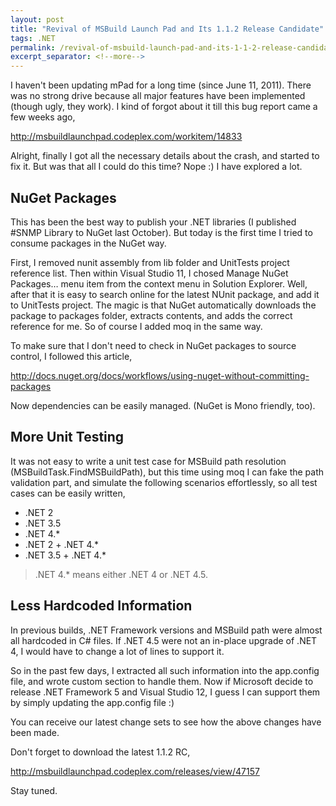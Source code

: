 ```yaml
---
layout: post
title: "Revival of MSBuild Launch Pad and Its 1.1.2 Release Candidate"
tags: .NET
permalink: /revival-of-msbuild-launch-pad-and-its-1-1-2-release-candidate-d8a915e8366a
excerpt_separator: <!--more-->
---
```

I haven't been updating mPad for a long time (since June 11, 2011). There was no strong drive because all major features have been implemented (though ugly, they work). I kind of forgot about it till this bug report came a few weeks ago,

http://msbuildlaunchpad.codeplex.com/workitem/14833

Alright, finally I got all the necessary details about the crash, and started to fix it. But was that all I could do this time? Nope :) I have explored a lot.
<!--more-->

## NuGet Packages

This has been the best way to publish your .NET libraries (I published #SNMP Library to NuGet last October). But today is the first time I tried to consume packages in the NuGet way.

First, I removed nunit assembly from lib folder and UnitTests project reference list. Then within Visual Studio 11, I chosed Manage NuGet Packages… menu item from the context menu in Solution Explorer. Well, after that it is easy to search online for the latest NUnit package, and add it to UnitTests project. The magic is that NuGet automatically downloads the package to packages folder, extracts contents, and adds the correct reference for me. So of course I added moq in the same way.

To make sure that I don't need to check in NuGet packages to source control, I followed this article,

http://docs.nuget.org/docs/workflows/using-nuget-without-committing-packages

Now dependencies can be easily managed. (NuGet is Mono friendly, too).

## More Unit Testing

It was not easy to write a unit test case for MSBuild path resolution (MSBuildTask.FindMSBuildPath), but this time using moq I can fake the path validation part, and simulate the following scenarios effortlessly, so all test cases can be easily written,

* .NET 2
* .NET 3.5
* .NET 4.*
* .NET 2 + .NET 4.*
* .NET 3.5 + .NET 4.*

> .NET 4.* means either .NET 4 or .NET 4.5.

## Less Hardcoded Information

In previous builds, .NET Framework versions and MSBuild path were almost all hardcoded in C# files. If .NET 4.5 were not an in-place upgrade of .NET 4, I would have to change a lot of lines to support it.

So in the past few days, I extracted all such information into the app.config file, and wrote custom section to handle them. Now if Microsoft decide to release .NET Framework 5 and Visual Studio 12, I guess I can support them by simply updating the app.config file :)

You can receive our latest change sets to see how the above changes have been made.

Don't forget to download the latest 1.1.2 RC,

http://msbuildlaunchpad.codeplex.com/releases/view/47157

Stay tuned.
